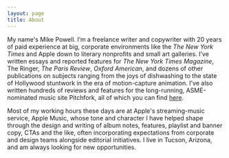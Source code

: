 ```yaml
---
layout: page
title: About
---
```


My name's Mike Powell. I’m a freelance writer and copywriter with 20 years of paid experience at big, corporate environments like the _The New York Times_ and Apple down to literary nonprofits and small art galleries. I’ve written essays and reported features for _The New York Times Magazine_, The Ringer, _The Paris Review_, _Oxford American_, and dozens of other publications on subjects ranging from the joys of dishwashing to the state of Hollywood stuntwork in the era of motion-capture animation. I've also written hundreds of reviews and features for the long-running, ASME-nominated music site Pitchfork, all of which you can find [here](https://pitchfork.com/staff/mike-powell/). 

Most of my working hours these days are at Apple's streaming-music service, Apple Music, whose tone and character I have helped shape through the design and writing of album notes, features, playlist and banner copy, CTAs and the like, often incorporating expectations from corporate and design teams alongside editorial initiatives. I live in Tucson, Arizona, and am always looking for new opportunities. 

